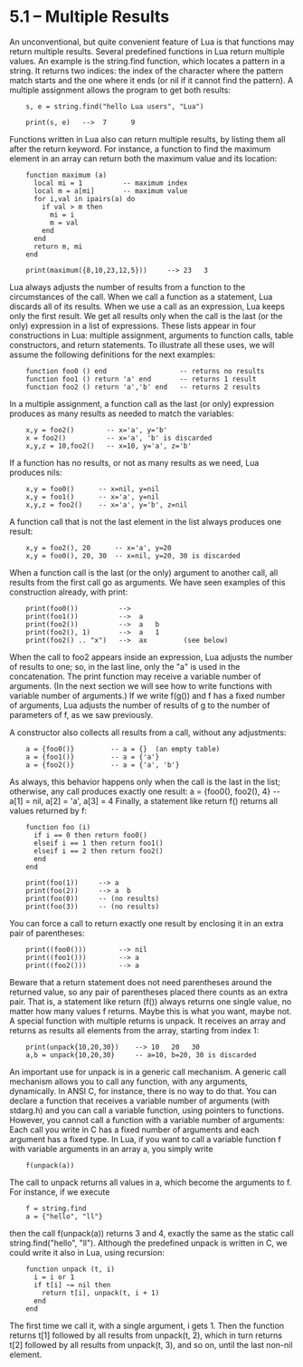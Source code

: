 # 5.1 – Multiple Results
An unconventional, but quite convenient feature of Lua is that functions may return multiple results. Several predefined functions in Lua return multiple values. An example is the string.find function, which locates a pattern in a string. It returns two indices: the index of the character where the pattern match starts and the one where it ends (or nil if it cannot find the pattern). A multiple assignment allows the program to get both results:
```
    s, e = string.find("hello Lua users", "Lua")
    
    print(s, e)   -->  7      9
```
Functions written in Lua also can return multiple results, by listing them all after the return keyword. For instance, a function to find the maximum element in an array can return both the maximum value and its location:
```
    function maximum (a)
      local mi = 1          -- maximum index
      local m = a[mi]       -- maximum value
      for i,val in ipairs(a) do
        if val > m then
          mi = i
          m = val
        end
      end
      return m, mi
    end
    
    print(maximum({8,10,23,12,5}))     --> 23   3
```
Lua always adjusts the number of results from a function to the circumstances of the call. When we call a function as a statement, Lua discards all of its results. When we use a call as an expression, Lua keeps only the first result. We get all results only when the call is the last (or the only) expression in a list of expressions. These lists appear in four constructions in Lua: multiple assignment, arguments to function calls, table constructors, and return statements. To illustrate all these uses, we will assume the following definitions for the next examples:
```
    function foo0 () end                  -- returns no results
    function foo1 () return 'a' end       -- returns 1 result
    function foo2 () return 'a','b' end   -- returns 2 results
```
In a multiple assignment, a function call as the last (or only) expression produces as many results as needed to match the variables:
```
    x,y = foo2()        -- x='a', y='b'
    x = foo2()          -- x='a', 'b' is discarded
    x,y,z = 10,foo2()   -- x=10, y='a', z='b'
```
If a function has no results, or not as many results as we need, Lua produces nils:
```
    x,y = foo0()      -- x=nil, y=nil
    x,y = foo1()      -- x='a', y=nil
    x,y,z = foo2()    -- x='a', y='b', z=nil
```
A function call that is not the last element in the list always produces one result:
```
    x,y = foo2(), 20      -- x='a', y=20
    x,y = foo0(), 20, 30  -- x=nil, y=20, 30 is discarded
```
When a function call is the last (or the only) argument to another call, all results from the first call go as arguments. We have seen examples of this construction already, with print:
```
    print(foo0())          -->
    print(foo1())          -->  a
    print(foo2())          -->  a   b
    print(foo2(), 1)       -->  a   1
    print(foo2() .. "x")   -->  ax         (see below)
```
When the call to foo2 appears inside an expression, Lua adjusts the number of results to one; so, in the last line, only the "a" is used in the concatenation.
The print function may receive a variable number of arguments. (In the next section we will see how to write functions with variable number of arguments.) If we write f(g()) and f has a fixed number of arguments, Lua adjusts the number of results of g to the number of parameters of f, as we saw previously.

A constructor also collects all results from a call, without any adjustments:
```
    a = {foo0()}         -- a = {}  (an empty table)
    a = {foo1()}         -- a = {'a'}
    a = {foo2()}         -- a = {'a', 'b'}
```
As always, this behavior happens only when the call is the last in the list; otherwise, any call produces exactly one result:
    a = {foo0(), foo2(), 4}   -- a[1] = nil, a[2] = 'a', a[3] = 4
Finally, a statement like return f() returns all values returned by f:
```
    function foo (i)
      if i == 0 then return foo0()
      elseif i == 1 then return foo1()
      elseif i == 2 then return foo2()
      end
    end
    
    print(foo(1))     --> a
    print(foo(2))     --> a  b
    print(foo(0))     -- (no results)
    print(foo(3))     -- (no results)
```
You can force a call to return exactly one result by enclosing it in an extra pair of parentheses:
```
    print((foo0()))        --> nil
    print((foo1()))        --> a
    print((foo2()))        --> a
```
Beware that a return statement does not need parentheses around the returned value, so any pair of parentheses placed there counts as an extra pair. That is, a statement like return (f()) always returns one single value, no matter how many values f returns. Maybe this is what you want, maybe not.
A special function with multiple returns is unpack. It receives an array and returns as results all elements from the array, starting from index 1:
```
    print(unpack{10,20,30})    --> 10   20   30
    a,b = unpack{10,20,30}     -- a=10, b=20, 30 is discarded
```
An important use for unpack is in a generic call mechanism. A generic call mechanism allows you to call any function, with any arguments, dynamically. In ANSI C, for instance, there is no way to do that. You can declare a function that receives a variable number of arguments (with stdarg.h) and you can call a variable function, using pointers to functions. However, you cannot call a function with a variable number of arguments: Each call you write in C has a fixed number of arguments and each argument has a fixed type. In Lua, if you want to call a variable function f with variable arguments in an array a, you simply write
```
    f(unpack(a))
```
The call to unpack returns all values in a, which become the arguments to f. For instance, if we execute
```
    f = string.find
    a = {"hello", "ll"}
```
then the call f(unpack(a)) returns 3 and 4, exactly the same as the static call string.find("hello", "ll").
Although the predefined unpack is written in C, we could write it also in Lua, using recursion:
```
    function unpack (t, i)
      i = i or 1
      if t[i] ~= nil then
        return t[i], unpack(t, i + 1)
      end
    end
```
The first time we call it, with a single argument, i gets 1. Then the function returns t[1] followed by all results from unpack(t, 2), which in turn returns t[2] followed by all results from unpack(t, 3), and so on, until the last non-nil element.
